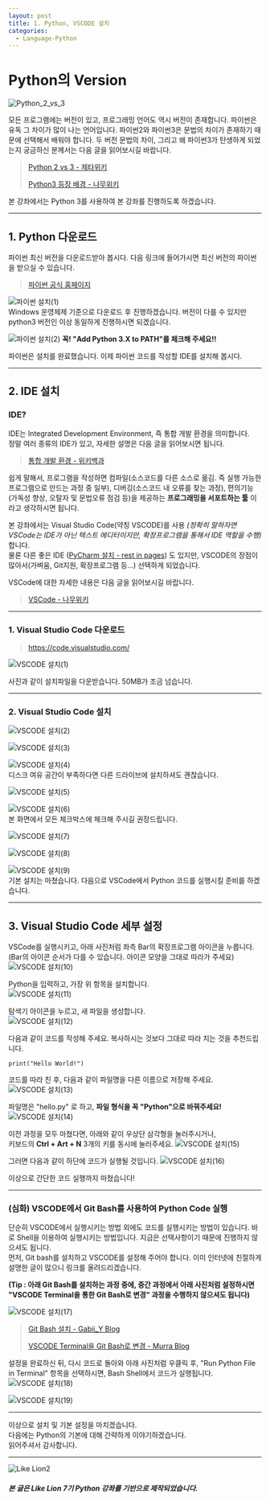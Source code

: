 ```yaml
---
layout: post
title: 1. Python, VSCODE 설치
categories:
  - Language-Python
---
```


# Python의 Version

![Python_2_vs_3](https://user-images.githubusercontent.com/44010902/64139995-dac23b80-ce3d-11e9-8f4a-fce1c7612dc8.jpg)

모든 프로그램에는 버전이 있고, 프로그래밍 언어도 역시 버전이 존재합니다. 파이썬은 유독 그 차이가 많이 나는 언어입니다. 파이썬2와 파이썬3은 문법의 차이가 존재하기 때문에 선택해서 배워야 합니다. 두 버전 문법의 차이, 그리고 왜 파이썬3가 탄생하게 되었는지 궁금하신 분께서는 다음 글을 읽어보시길 바랍니다.

> [Python 2 vs 3 - 제타위키](https://zetawiki.com/wiki/Python_%EB%B2%84%EC%A0%84_2%EC%99%80_3_%EC%B0%A8%EC%9D%B4)
>
> [Python3 등장 배경 - 나무위키](https://namu.wiki/w/Python?from=%ED%8C%8C%EC%9D%B4%EC%8D%AC#s-3)

본 강좌에서는 Python 3를 사용하여 본 강좌를 진행하도록 하겠습니다.

---

## 1. Python 다운로드

파이썬 최신 버전을 다운로드받아 봅시다. 다음 링크에 들어가시면 최신 버전의 파이썬을 받으실 수 있습니다.

> [파이썬 공식 홈페이지](https://www.python.org/)

![파이썬 설치(1)](https://user-images.githubusercontent.com/44010902/64142192-edd90980-ce45-11e9-9793-f1f641f5cd41.PNG)  
Windows 운영체제 기준으로 다운로드 후 진행하겠습니다. 버전이 다를 수 있지만 python3 버전인 이상 동일하게 진행하시면 되겠습니다.

![파이썬 설치(2)](https://user-images.githubusercontent.com/44010902/64142366-9be4b380-ce46-11e9-8f4c-23be0d86bc91.PNG)
**꼭! "Add Python 3.X to PATH"를 체크해 주세요!!**

파이썬은 설치를 완료했습니다. 이제 파이썬 코드를 작성할 IDE를 설치해 봅시다.

---

## 2. IDE 설치

### IDE?

IDE는 Integrated Development Environment, 즉 통합 개발 환경을 의미합니다.  
정말 여러 종류의 IDE가 있고, 자세한 설명은 다음 글을 읽어보시면 됩니다.

> [통합 개발 환경 - 위키백과](https://ko.wikipedia.org/wiki/%ED%86%B5%ED%95%A9_%EA%B0%9C%EB%B0%9C_%ED%99%98%EA%B2%BD)

쉽게 말해서, 프로그램을 작성하면 컴파일(소스코드를 다른 소스로 옮김. 즉 실행 가능한 프로그램으로 만드는 과정 중 일부), 디버깅(소스코드 내 오류를 찾는 과정), 편의기능(가독성 향상, 오탈자 및 문법오류 점검 등)을 제공하는 **프로그래밍을 서포트하는 툴** 이라고 생각하시면 됩니다.

본 강좌에서는 Visual Studio Code(약칭 VSCODE)를 사용 _(정확히 말하자면 VSCode는 IDE가 아닌 텍스트 에디터이지만, 확장프로그램을 통해서 IDE 역할을 수행)_ 합니다.  
물론 다른 좋은 IDE ([PyCharm 설치 - rest in pages](https://inpages.tistory.com/99)) 도 있지만, VSCODE의 장점이 많아서(가벼움, Git지원, 확장프로그램 등...) 선택하게 되었습니다.

VSCode에 대한 자세한 내용은 다음 글을 읽어보시길 바랍니다.

> [VSCode - 나무위키](https://namu.wiki/w/%EB%B9%84%EC%A3%BC%EC%96%BC%20%EC%8A%A4%ED%8A%9C%EB%94%94%EC%98%A4%20%EC%BD%94%EB%93%9C)

---

### 1. Visual Studio Code 다운로드

> https://code.visualstudio.com/

![VSCODE 설치(1)](https://user-images.githubusercontent.com/44010902/64468407-782faf00-d15f-11e9-97a5-f4a68a16e7ef.PNG)

사진과 같이 설치파일을 다운받습니다. 50MB가 조금 넘습니다.

---

### 2. Visual Studio Code 설치

![VSCODE 설치(2)](https://user-images.githubusercontent.com/44010902/64468408-782faf00-d15f-11e9-8a7f-a26c202e1dfc.PNG)

![VSCODE 설치(3)](https://user-images.githubusercontent.com/44010902/64468409-78c84580-d15f-11e9-9df8-071b480a03a3.PNG)

![VSCODE 설치(4)](https://user-images.githubusercontent.com/44010902/64468411-78c84580-d15f-11e9-987d-12f171907283.PNG)  
디스크 여유 공간이 부족하다면 다른 드라이브에 설치하셔도 괜찮습니다.

![VSCODE 설치(5)](https://user-images.githubusercontent.com/44010902/64468413-78c84580-d15f-11e9-8145-91728de0d310.PNG)

![VSCODE 설치(6)](https://user-images.githubusercontent.com/44010902/64468414-7960dc00-d15f-11e9-949d-7ff1ea9c9f72.PNG)  
본 화면에서 모든 체크박스에 체크해 주시길 권장드립니다.

![VSCODE 설치(7)](https://user-images.githubusercontent.com/44010902/64468415-7960dc00-d15f-11e9-9696-49fb3ebc32ad.PNG)

![VSCODE 설치(8)](https://user-images.githubusercontent.com/44010902/64468416-79f97280-d15f-11e9-9eb3-fe657b6510b3.PNG)

![VSCODE 설치(9)](https://user-images.githubusercontent.com/44010902/64468417-79f97280-d15f-11e9-93aa-06593402238a.PNG)  
기본 설치는 마쳤습니다. 다음으로 VSCode에서 Python 코드를 실행시킬 준비를 하겠습니다.

---

## 3. Visual Studio Code 세부 설정

VSCode를 실행시키고, 아래 사진처럼 좌측 Bar의 확장프로그램 아이콘을 누릅니다.  
(Bar의 아이콘 순서가 다를 수 있습니다. 아이콘 모양을 그대로 따라가 주세요)
![VSCODE 설치(10)](https://user-images.githubusercontent.com/44010902/64468418-79f97280-d15f-11e9-8ee4-af39945a942c.PNG)

Python을 입력하고, 가장 위 항목을 설치합니다.  
![VSCODE 설치(11)](https://user-images.githubusercontent.com/44010902/64468419-7a920900-d15f-11e9-95d0-b6c70079b55d.PNG)

탐색기 아이콘을 누르고, 새 파일을 생성합니다.  
![VSCODE 설치(12)](https://user-images.githubusercontent.com/44010902/64468420-7a920900-d15f-11e9-89e6-bca9195f3be0.PNG)

다음과 같이 코드를 작성해 주세요. 복사하시는 것보다 그대로 따라 치는 것을 추천드립니다.

```
print("Hello World!")
```

코드를 따라 친 후, 다음과 같이 파일명을 다른 이름으로 저장해 주세요.
![VSCODE 설치(13)](https://user-images.githubusercontent.com/44010902/64468421-7a920900-d15f-11e9-882c-36be12e2056e.PNG)

파일명은 "hello.py" 로 하고, **파일 형식을 꼭 "Python"으로 바꿔주세요!**
![VSCODE 설치(14)](https://user-images.githubusercontent.com/44010902/64468423-7b2a9f80-d15f-11e9-815e-f78a808a327a.PNG)

이전 과정을 모두 마쳤다면, 아래와 같이 우상단 삼각형을 눌러주시거나,  
키보드의 **Ctrl + Art + N** 3개의 키를 동시에 눌러주세요.
![VSCODE 설치(15)](https://user-images.githubusercontent.com/44010902/64468424-7b2a9f80-d15f-11e9-88bf-5304d88ecaee.PNG)

그러면 다음과 같이 하단에 코드가 실행될 것입니다.
![VSCODE 설치(16)](https://user-images.githubusercontent.com/44010902/64468425-7b2a9f80-d15f-11e9-966a-c6a51edf514b.PNG)

이상으로 간단한 코드 실행까지 마쳤습니다!

---

### (심화) VSCODE에서 Git Bash를 사용하여 Python Code 실행

단순히 VSCODE에서 실행시키는 방법 외에도 코드를 실행시키는 방법이 있습니다. 바로 Shell을 이용하여 실행시키는 방법입니다. 지금은 선택사항이기 때문에 진행하지 않으셔도 됩니다.  
먼저, Git bash를 설치하고 VSCODE를 설정해 주어야 합니다. 이미 인터넷에 친절하게 설명한 글이 많으니 링크를 올려드리겠습니다.

**(Tip : 아래 Git Bash를 설치하는 과정 중에, 중간 과정에서 아래 사진처럼 설정하시면 "VSCODE Terminal을 통한 Git Bash로 변경" 과정을 수행하지 않으셔도 됩니다)**

![VSCODE 설치(17)](https://user-images.githubusercontent.com/44010902/64468404-77971880-d15f-11e9-9b33-1374d14377b8.PNG)

> [Git Bash 설치 - Gabii_Y Blog](https://gabii.tistory.com/entry/Git-Git-Bash-219-%EC%84%A4%EC%B9%98%ED%95%98%EA%B8%B0)
>
> [VSCODE Terminal을 Git Bash로 변경 - Murra Blog](https://murra.tistory.com/36)

설정을 완료하신 뒤, 다시 코드로 돌아와 아래 사진처럼 우클릭 후, "Run Python File in Terminal" 항목을 선택하시면, Bash Shell에서 코드가 실행됩니다.
![VSCODE 설치(18)](https://user-images.githubusercontent.com/44010902/64468405-782faf00-d15f-11e9-9de9-c77901ceeca0.PNG)

![VSCODE 설치(19)](https://user-images.githubusercontent.com/44010902/64468406-782faf00-d15f-11e9-89a1-b8d25bc1022b.PNG)

---

이상으로 설치 및 기본 설정을 마치겠습니다.  
다음에는 Python의 기본에 대해 간략하게 이야기하겠습니다.  
읽어주셔서 감사합니다.  

---

![Like Lion2](https://user-images.githubusercontent.com/44010902/64139903-874fed80-ce3d-11e9-863f-1115d3a8fe5f.jpg)

##### 본 글은 Like Lion 7기 Python 강좌를 기반으로 제작되었습니다.

